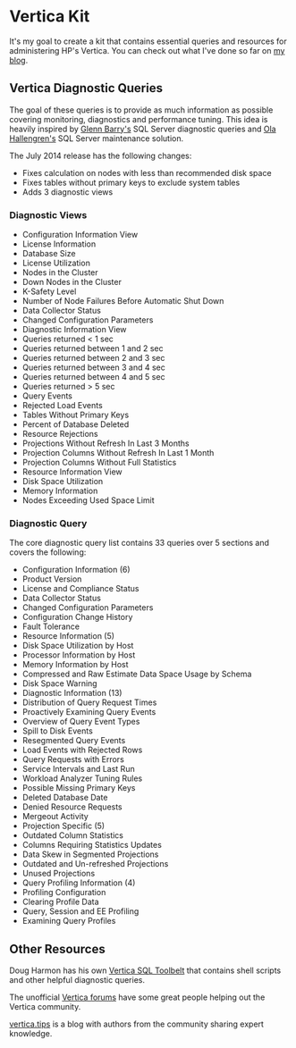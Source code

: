 # Vertica Kit
It's my goal to create a kit that contains essential queries and resources for administering HP's Vertica. You can check out what I've done so far on [my blog](http://www.jadito.us).

## Vertica Diagnostic Queries
The goal of these queries is to provide as much information as possible covering monitoring, diagnostics and performance tuning. This idea is heavily inspired by [Glenn Barry's](http://www.sqlskills.com/blogs/glenn/category/dmv-queries/) SQL Server diagnostic queries and [Ola Hallengren's](http://ola.hallengren.com/) SQL Server maintenance solution.

The July 2014 release has the following changes:
* Fixes calculation on nodes with less than recommended disk space
* Fixes tables without primary keys to exclude system tables
* Adds 3 diagnostic views

### Diagnostic Views

* Configuration Information View
 * License Information
 * Database Size
 * License Utilization
 * Nodes in the Cluster
 * Down Nodes in the Cluster
 * K-Safety Level
 * Number of Node Failures Before Automatic Shut Down
 * Data Collector Status
 * Changed Configuration Parameters
* Diagnostic Information View
 * Queries returned < 1 sec
 * Queries returned between 1 and 2 sec
 * Queries returned between 2 and 3 sec
 * Queries returned between 3 and 4 sec
 * Queries returned between 4 and 5 sec
 * Queries returned > 5 sec
 * Query Events
 * Rejected Load Events
 * Tables Without Primary Keys
 * Percent of Database Deleted
 * Resource Rejections
 * Projections Without Refresh In Last 3 Months
 * Projection Columns Without Refresh In Last 1 Month
 * Projection Columns Without Full Statistics
* Resource Information View
 * Disk Space Utilization
 * Memory Information
 * Nodes Exceeding Used Space Limit

### Diagnostic Query 
 
The core diagnostic query list contains 33 queries over 5 sections and covers the following:

* Configuration Information (6)
 * Product Version
 * License and Compliance Status
 * Data Collector Status
 * Changed Configuration Parameters
 * Configuration Change History
 * Fault Tolerance
* Resource Information (5)
 * Disk Space Utilization by Host
 * Processor Information by Host
 * Memory Information by Host
 * Compressed and Raw Estimate Data Space Usage by Schema
 * Disk Space Warning
* Diagnostic Information (13)
 * Distribution of Query Request Times
 * Proactively Examining Query Events
 * Overview of Query Event Types
 * Spill to Disk Events
 * Resegmented Query Events
 * Load Events with Rejected Rows
 * Query Requests with Errors
 * Service Intervals and Last Run
 * Workload Analyzer Tuning Rules
 * Possible Missing Primary Keys
 * Deleted Database Date
 * Denied Resource Requests
 * Mergeout Activity
* Projection Specific (5)
 * Outdated Column Statistics
 * Columns Requiring Statistics Updates
 * Data Skew in Segmented Projections
 * Outdated and Un-refreshed Projections
 * Unused Projections
* Query Profiling Information (4)
 * Profiling Configuration
 * Clearing Profile Data
 * Query, Session and EE Profiling
 * Examining Query Profiles

## Other Resources
Doug Harmon has his own [Vertica SQL Toolbelt](https://github.com/DougHarmon/v-sql-tb) that contains shell scripts and other helpful diagnostic queries.

The unofficial [Vertica forums](http://www.vertica-forums.com) have some great people helping out the Vertica community.

[vertica.tips](http://www.vertica.tips) is a blog with authors from the community sharing expert knowledge.
